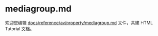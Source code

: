 mediagroup.md
===

欢迎您编辑 <a target="__blank" href="https://github.com/jaywcjlove/html-tutorial/blob/master/docs/reference/av/property/mediagroup.md">docs/reference/av/property/mediagroup.md</a> 文件，共建 HTML Tutorial 文档。